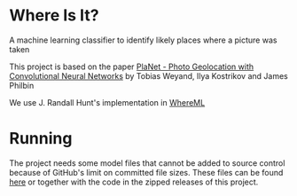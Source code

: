 # Where Is It?

A machine learning classifier to identify likely places where a picture was taken

This project is based on the paper [PlaNet - Photo Geolocation with Convolutional Neural Networks](https://ai.google/research/pubs/pub45488) by Tobias Weyand, Ilya Kostrikov and James Philbin

We use J. Randall Hunt's implementation in [WhereML](https://github.com/ranman/WhereML)

# Running

The project needs some model files that cannot be added to source control because of GitHub's limit on committed file sizes. These files can be found [here](https://github.com/multimedia-berkeley/tutorials/blob/master/README.md) or together with the code in the zipped releases of this project.